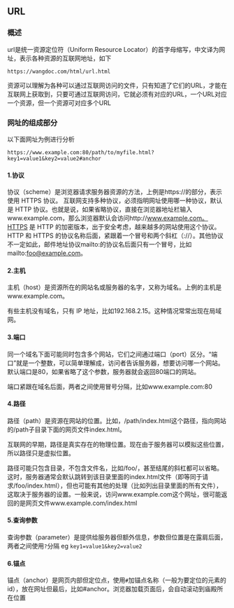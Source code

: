 ## URL
### 概述
url是统一资源定位符（Uniform Resource Locator）的首字母缩写，中文译为网址，表示各种资源的互联网地址，如下

    https://wangdoc.com/html/url.html
资源可以理解为各种可以通过互联网访问的文件，只有知道了它们的URL，才能在互联网上获取到，只要可通过互联网访问，它就必须有对应的URL，一个URL对应一个资源，但一个资源可对应多个URL

### 网址的组成部分
以下面网址为例进行分析
```
https://www.example.com:80/path/to/myfile.html?key1=value1&key2=value2#anchor
```
#### 1.协议
协议（scheme）是浏览器请求服务器资源的方法，上例是https://的部分，表示使用 HTTPS 协议。
互联网支持多种协议，必须指明网址使用哪一种协议，默认是 HTTP 协议。也就是说，如果省略协议，直接在浏览器地址栏输入www.example.com，那么浏览器默认会访问http://www.example.com。HTTPS 是 HTTP 的加密版本，出于安全考虑，越来越多的网站使用这个协议。
HTTP 和 HTTPS 的协议名称后面，紧跟着一个冒号和两个斜杠（://）。其他协议不一定如此，邮件地址协议mailto:的协议名后面只有一个冒号，比如mailto:foo@example.com。
#### 2.主机
主机（host）是资源所在的网站名或服务器的名字，又称为域名。上例的主机是www.example.com。

有些主机没有域名，只有 IP 地址，比如192.168.2.15。这种情况常常出现在局域网。

#### 3.端口
同一个域名下面可能同时包含多个网站，它们之间通过端口（port）区分。“端口”就是一个整数，可以简单理解成，访问者告诉服务器，想要访问哪一个网站。默认端口是80，如果省略了这个参数，服务器就会返回80端口的网站。

端口紧跟在域名后面，两者之间使用冒号分隔，比如www.example.com:80

#### 4.路径
路径（path）是资源在网站的位置。比如，/path/index.html这个路径，指向网站的/path子目录下面的网页文件index.html。

互联网的早期，路径是真实存在的物理位置。现在由于服务器可以模拟这些位置，所以路径只是虚拟位置。

路径可能只包含目录，不包含文件名，比如/foo/，甚至结尾的斜杠都可以省略。这时，服务器通常会默认跳转到该目录里面的index.html文件（即等同于请求/foo/index.html），但也可能有其他的处理（比如列出目录里面的所有文件），这取决于服务器的设置。一般来说，访问www.example.com这个网址，很可能返回的是网页文件www.example.com/index.html
#### 5.查询参数
查询参数（parameter）是提供给服务器但额外信息，参数但位置是在露肩后面，两者之间使用`?`分隔 eg `key1=value1&key2=value2`

#### 6.锚点
锚点（anchor）是网页内部但定位点，使用`#`加锚点名称（一般为要定位的元素的id），放在网址但最后，比如#anchor。浏览器加载页面后，会自动滚动到庙殿所在位置
